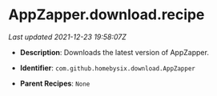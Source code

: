 # AppZapper.download.recipe

_Last updated 2021-12-23 19:58:07Z_

- **Description**: Downloads the latest version of AppZapper.

- **Identifier**: `com.github.homebysix.download.AppZapper`

- **Parent Recipes**: `None`